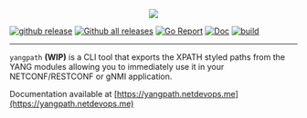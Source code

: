 <p align=center><img src=https://gitlab.com/rdodin/pics/-/wikis/uploads/f7725125d0f78721d7bb68aceca26456/yangpath_logo_paths.svg?sanitize=true/></p>

[![github release](https://img.shields.io/github/release/hellt/yangpath.svg?style=flat-square&color=00c9ff&labelColor=bec8d2)](https://github.com/hellt/yangpath/releases/)
[![Github all releases](https://img.shields.io/github/downloads/hellt/yangpath/total.svg?style=flat-square&color=00c9ff&labelColor=bec8d2)](https://github.com/hellt/yangpath/releases/)
[![Go Report](https://img.shields.io/badge/go%20report-A%2B-blue?style=flat-square&color=00c9ff&labelColor=bec8d2)](https://goreportcard.com/report/github.com/hellt/yangpath)
[![Doc](https://img.shields.io/badge/Docs-yangpath.netdevops.me-blue?style=flat-square&color=00c9ff&labelColor=bec8d2)](https://gnmic.kmrd.dev)
[![build](https://img.shields.io/github/workflow/status/hellt/yangpath/Test/master?style=flat-square&labelColor=bec8d2)](https://github.com/hellt/yangpath/releases/)

---

`yangpath` **(WIP)** is a CLI tool that exports the XPATH styled paths from the YANG modules allowing you to immediately use it in your NETCONF/RESTCONF or gNMI application.

Documentation available at [https://yangpath.netdevops.me](https://yangpath.netdevops.me)

